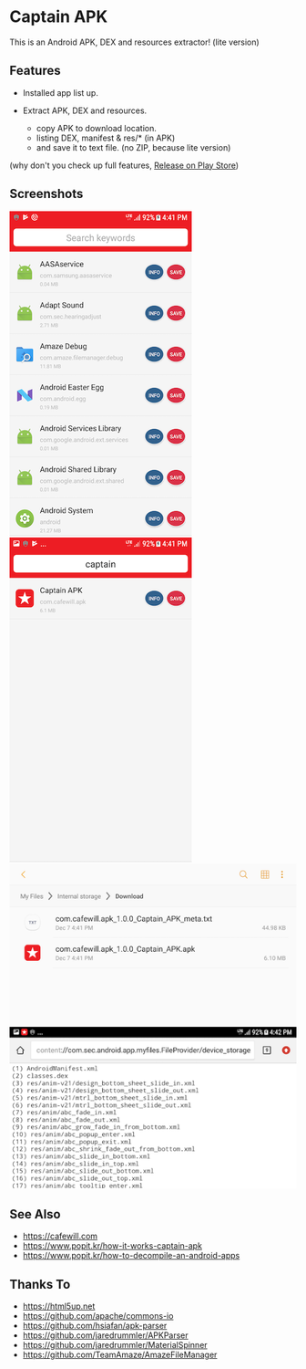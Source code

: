 # Captain APK

This is an Android APK, DEX and resources extractor! (lite version)

## Features

* Installed app list up.
* Extract APK, DEX and resources. 

    - copy APK to download location.
    - listing DEX, manifest & res/* (in APK) 
    - and save it to text file. (no ZIP, because lite version)

(why don't you check up full features, [Release on Play Store](https://play.google.com/store/apps/details?id=com.cafewill.apk))

## Screenshots

![](screenshots/01.png)
![](screenshots/02.png)
![](screenshots/03.png)
![](screenshots/04.png)

## See Also

* https://cafewill.com
* https://www.popit.kr/how-it-works-captain-apk
* https://www.popit.kr/how-to-decompile-an-android-apps

## Thanks To

* https://html5up.net 
* https://github.com/apache/commons-io
* https://github.com/hsiafan/apk-parser 
* https://github.com/jaredrummler/APKParser 
* https://github.com/jaredrummler/MaterialSpinner
* https://github.com/TeamAmaze/AmazeFileManager
